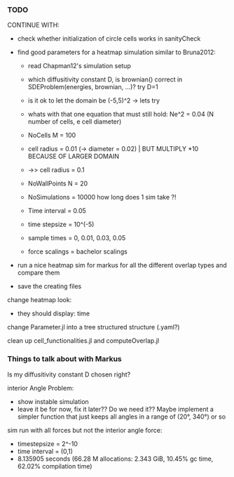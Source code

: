 ### TODO 

CONTINUE WITH:
- check whether initialization of circle cells works in sanityCheck 
- find good parameters for a heatmap simulation similar to Bruna2012:
    * read Chapman12's simulation setup


    * which diffusitivity constant D, is brownian() correct in SDEProblem(energies, brownian, ...)? try D=1

    * is it ok to let the domain be (-5,5)^2 -> lets try 

    * whats with that one equation that must still hold: Ne^2 = 0.04 (N number of cells, e cell diameter)
    * NoCells M = 100
    * cell radius = 0.01 (-> diameter = 0.02) | BUT MULTIPLY *10  BECAUSE OF LARGER DOMAIN
    * ->> cell radius = 0.1

    * NoWallPoints N = 20 

    - NoSimulations = 10000 how long does 1 sim take ?! 


    * Time interval = 0.05
    * time stepsize = 10^(-5)
    * sample times = 0, 0.01, 0.03, 0.05

    * force scalings = bachelor scalings

- run a nice heatmap sim for markus for all the different overlap types and compare them 
- save the creating files 

change heatmap look:
- they should display: time 

change Parameter.jl into a tree structured structure (.yaml?) 

clean up cell_functionalities.jl and computeOverlap.jl




### Things to talk about with Markus 

Is my diffusitivity constant D chosen right?

interior Angle Problem:
- show instable simulation
- leave it be for now, fix it later?? Do we need it?? Maybe implement a simpler function that just keeps all angles in a range of (20°, 340°) or so 

sim run with all forces but not the interior angle force:
- timestepsize = 2^-10 
- time interval = (0,1)
- 8.135905 seconds (66.28 M allocations: 2.343 GiB, 10.45% gc time, 62.02% compilation time)